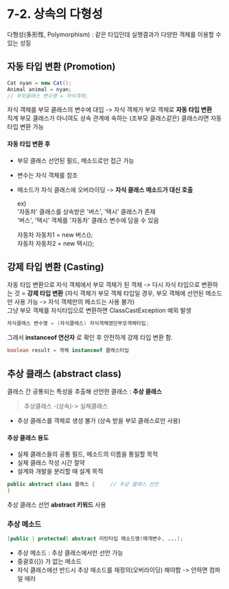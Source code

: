 # 7-2. 상속의 다형성

다형성(多形性, Polymorphism) : 같은 타입인데 실행결과가 다양한 객체를 이용할 수 있는 성질

## 자동 타입 변환 (Promotion)

```java
Cat nyan = new Cat();   
Animal animal = nyan;   
// 부모클래스 변수명 = 자식객체;
```
자식 객체를 부모 클래스의 변수에 대입 -> 자식 객체가 부모 객체로 **자동 타입 변환**   
직계 부모 클래스가 아니여도 상속 관계에 속하는 (조부모 클래스같은) 클래스라면 자동 타입 변환 가능

#### 자동 타입 변환 후  
- 부모 클래스 선언된 필드, 메소드로만 접근 가능  
- 변수는 자식 객체를 참조
- 메소드가 자식 클래스에 오버라이딩 -> **자식 클래스 메소드가 대신 호출**


    ex)  
    '자동차' 클래스를 상속받은 '버스', '택시' 클래스가 존재   
    '버스', '택시' 객체를 '자동차' 클래스 변수에 담을 수 있음
    
    자동차 자동차1 = new 버스();    
    자동차 자동차2 = new 택시();
   
## 강제 타입 변환 (Casting)

자동 타입 변환으로 자식 객체에서 부모 객체가 된 객체 -> 다시 자식 타입으로 변환하는 것 = **강제 타입 변환**
(자식 객체가 부모 객체 타입일 경우, 부모 객체에 선언된 메소드만 사용 가능 -> 자식 객체만의 메소드는 사용 불가)  
그냥 부모 객체를 자식타입으로 변환하면 ClassCastException 예외 발생

```java
자식클래스 변수명 = (자식클래스) 자식객체였던부모객체타입;
```

그래서 **instanceof 연산자** 로 확인 후 안전하게 강제 타입 변환 함.
```java
boolean result = 객체 instanceof 클래스타입
```


## 추상 클래스 (abstract class)

클래스 간 공통되는 특성을 추출해 선언한 클래스 : **추상 클래스**  
> 추상클래스 -(상속)-> 실체클래스

- 추상 클래스를 객체로 생성 불가 (상속 받을 부모 클래스로만 사용)

#### 추상 클래스 용도

- 실체 클래스들의 공통 필드, 메소드의 이름을 통일할 목적
- 실체 클래스 작성 시간 절약
- 설계와 개발을 분리할 때 설계 목적

```java
public abstract class 클래스 {     // 추상 클래스 선언
}
```
추상 클래스 선언  **abstract 키워드** 사용


### 추상 메소드 

```java
[public | protected] abstract 리턴타입 메소드명(매개변수, ...); 
```

- 추상 메소드 : 추상 클래스에서만 선언 가능
- 중괄호({}) 가 없는 메소드
- 자식 클래스에선 반드시 추상 매소드를 재정의(오버라이딩) 해야함 -> 안하면 컴파일 에러
 